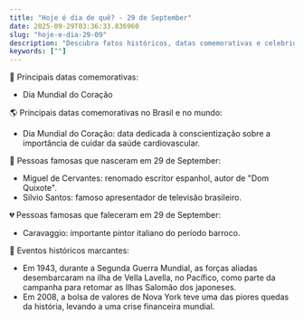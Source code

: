 ```yaml
---
title: "Hoje é dia de quê? - 29 de September"
date: 2025-09-29T03:36:33.836960
slug: "hoje-e-dia-29-09"
description: "Descubra fatos históricos, datas comemorativas e celebridades que fazem do dia 29 de setembro uma data especial."
keywords: [""]
---
```


🎉 Principais datas comemorativas:

- Dia Mundial do Coração

🌎 Principais datas comemorativas no Brasil e no mundo:

- Dia Mundial do Coração: data dedicada à conscientização sobre a importância de cuidar da saúde cardiovascular.

🌟 Pessoas famosas que nasceram em 29 de September:

- Miguel de Cervantes: renomado escritor espanhol, autor de "Dom Quixote".
- Silvio Santos: famoso apresentador de televisão brasileiro.

💔 Pessoas famosas que faleceram em 29 de September:

- Caravaggio: importante pintor italiano do período barroco.

📅 Eventos históricos marcantes:

- Em 1943, durante a Segunda Guerra Mundial, as forças aliadas desembarcaram na ilha de Vella Lavella, no Pacífico, como parte da campanha para retomar as Ilhas Salomão dos japoneses.
- Em 2008, a bolsa de valores de Nova York teve uma das piores quedas da história, levando a uma crise financeira mundial.